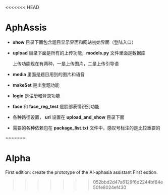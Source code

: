 <<<<<<< HEAD
# AphAssis

* **show** 目录下面包含题目显示界面和网站初始界面（登陆入口）

* **upload** 目录下面是所有的上传功能，**models.py** 文件里面是数据库

	上传功能现在有两种，一是上传图片，二是上传引导语

* **media** 里面是题目用到的图片和语音

* **makeSet** 是出套题功能

* **login** 是注册和登录功能

* **face** 和 **face_reg_test** 是脸部表情识别功能

* 各种路径设置， **url** 设置在 **upload_and_show** 目录下面

* 需要的各种依赖包在 **package_list.txt** 文件中，感叹号标注的是比较重要的

=======
# Alpha
First edition: create the prototype of the AI-aphasia assistant
First edtion.
>>>>>>> 052bbd2d47a6129f6d2244bf84e501e8024ef430
